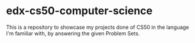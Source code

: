 # edx-cs50-computer-science

This is a repository to showcase my projects done of CS50 in the language I'm familiar with, by answering the given Problem Sets.

